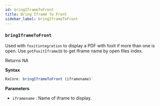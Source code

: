 ```yaml
---
id: bringIframeToFront
title: Bring Iframe To Front
sidebar_label: bringIframeToFront
---
```


### `bringIframeToFront`

Used with `foxitintegration` to display a PDF with foxit if more than one is open. Use `getFoxitIframeID` to get Iframe name by open files index.

Returns NA

**Syntax**

```javascript
RxCore. bringIframeToFront (iframename)`
```

**Parameters**

-   `iframename` : Name of iframe to display.
